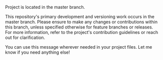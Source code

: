 Project is located in the master branch.

This repository's primary development and versioning work occurs in the master branch. Please ensure to make any changes or contributions within this branch, unless specified otherwise for feature branches or releases. For more information, refer to the project's contribution guidelines or reach out for clarification.

You can use this message wherever needed in your project files. Let me know if you need anything else!  
